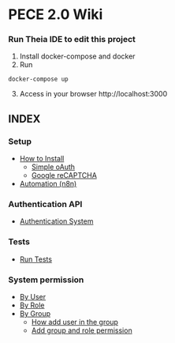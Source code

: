 # PECE 2.0 Wiki

### Run Theia IDE to edit this project
1) Install docker-compose and docker
2)  Run
```shell
docker-compose up
```
3) Access in your browser http://localhost:3000

## INDEX

### Setup
* [How to Install](install/index.md)
    - [Simple oAuth](auth/oauth.md)
    - [Google reCAPTCHA](auth/recaptcha.md)   
* [Automation (n8n)](n8n/index.md)

### Authentication API
* [Authentication System](auth/index.md)

### Tests
* [Run Tests](texts/index.md)

### System permission
* [By User](permissions/user.md)
* [By Role](permissions/role.md)
* [By Group](permissions/group.md)
    - [How add user in the group](permissions/group.md#usergroup)
    - [Add group and role permission](permissions/group.md#grouprole)